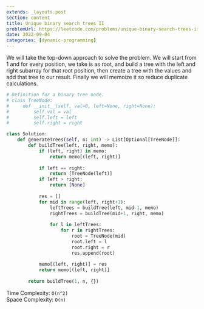 ```yaml
---
extends: _layouts.post
section: content
title: Unique binary search trees II
problemUrl: https://leetcode.com/problems/unique-binary-search-trees-ii/
date: 2022-09-04
categories: [dynamic-programming]
---
```


We will take the top-down approach to solve the problem. We will start from 1 and for every position, we take is as root, and build a tree with the left and right subarray for that root position, then create a tree with the values and add that tree to our result. Finally we will memoize it so reduce duplicate calculations.

```python
# Definition for a binary tree node.
# class TreeNode:
#     def __init__(self, val=0, left=None, right=None):
#         self.val = val
#         self.left = left
#         self.right = right

class Solution:
    def generateTrees(self, n: int) -> List[Optional[TreeNode]]:
        def buildTree(left, right, memo):
            if (left, right) in memo:
                return memo[(left, right)]
            
            if left == right:
                return [TreeNode(left)]
            if left > right:
                return [None]
            
            res = []
            for mid in range(left, right+1):
                leftTrees = buildTree(left, mid-1, memo)
                rightTrees = buildTree(mid+1, right, memo)
                
                for l in leftTrees:
                    for r in rightTrees:
                        root = TreeNode(mid)
                        root.left = l
                        root.right = r
                        res.append(root)
            
            memo[(left, right)] = res
            return memo[(left, right)]
                
        return buildTree(1, n, {})
```

Time Complexity: `O(n^2)` <br/>
Space Complexity: `O(n)`